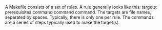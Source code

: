 A Makefile consists of a set of rules. A rule generally looks like this: targets: prerequisites command command command. 
The targets are file names, separated by spaces. Typically, there is only one per rule. 
The commands are a series of steps typically used to make the target(s).


